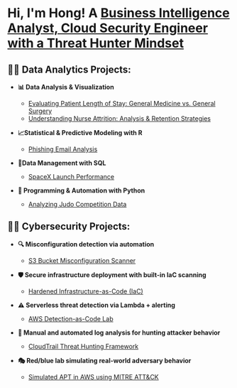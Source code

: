 <h1>Hi, I'm Hong! A <a href="https://www.linkedin.com/in/hong-t-tran/"> Business Intelligence Analyst, Cloud Security Engineer with a Threat Hunter Mindset </a>

<h2>👨‍💻 Data Analytics Projects: </h2>

- <b>📊 Data Analysis & Visualization</b>
  - [Evaluating Patient Length of Stay: General Medicine vs. General Surgery](https://github.com/hongttran/Evaluating-Patient-Length-of-Stay-General-Medicine-vs.-General-Surgery/tree/main)
  - [Understanding Nurse Attrition: Analysis & Retention Strategies](https://github.com/hongttran/Underderstanding-Nurse-Attrition-Analysis-Retention-Strategies/tree/main)
 
- <b>📈Statistical & Predictive Modeling with R</b>
  - [Phishing Email Analysis](https://github.com/joshmadakor1/Sentinel-Lab)

- <b>💾Data Management with SQL </b>
  - [SpaceX Launch Performance](https://github.com/joshmadakor1/EncrypterPOC)

- <b>🐍 Programming & Automation with Python </b>
  - [Analyzing Judo Competition Data](https://github.com/joshmadakor1/EncrypterPOC)

<h2>👨‍💻 Cybersecurity Projects: </h2>

- <b>🔍 Misconfiguration detection via automation</b>
  - [S3 Bucket Misconfiguration Scanner](https://github.com/hongttran/Evaluating-Patient-Length-of-Stay-General-Medicine-vs.-General-Surgery/tree/main)
 
- <b>🛡️ Secure infrastructure deployment with built-in IaC scanning</b>
  - [Hardened Infrastructure-as-Code (IaC)](https://github.com/joshmadakor1/Sentinel-Lab)

- <b>⚠️ Serverless threat detection via Lambda + alerting</b>
  - [AWS Detection-as-Code Lab](https://github.com/joshmadakor1/EncrypterPOC)

- <b>🔎 Manual and automated log analysis for hunting attacker behavior </b>
  - [CloudTrail Threat Hunting Framework](https://github.com/joshmadakor1/EncrypterPOC)

- <b>🎭 Red/blue lab simulating real-world adversary behavior</b>
  - [Simulated APT in AWS using MITRE ATT&CK](https://github.com/joshmadakor1/EncrypterPOC)

<!--
**joshmadakor1/joshmadakor1** is a ✨ _special_ ✨ repository because its `README.md` (this file) appears on your GitHub profile.

Here are some ideas to get you started:

- 🔭 I’m currently working on ...
- 🌱 I’m currently learning ...
- 👯 I’m looking to collaborate on ...
- 🤔 I’m looking for help with ...
- 💬 Ask me about ...
- 📫 How to reach me: ...
- 😄 Pronouns: ...
- ⚡ Fun fact: ...
-->
